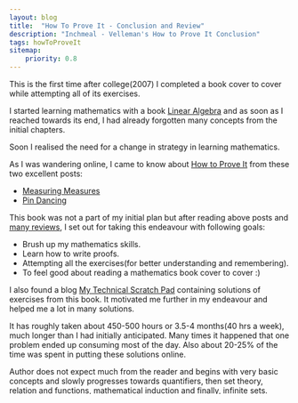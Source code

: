 ```yaml
---
layout: blog
title:  "How To Prove It - Conclusion and Review"
description: "Inchmeal - Velleman's How to Prove It Conclusion"
tags: howToProveIt
sitemap:
    priority: 0.8
---
```


This is the first time after college(2007) I completed a book cover to cover while attempting all of its exercises. 
            
I started learning mathematics with a book [Linear Algebra][linear_algebra] and as soon  as I reached towards its end, I had already 
forgotten many concepts from the initial chapters. 

Soon I realised the need for a change in strategy in learning mathematics.
<!--more-->

As I was wandering online, I came to know about [How to Prove It][howToProveIt] from these two excellent posts:

- [Measuring Measures][measuring_measures]
- [Pin Dancing][pin_dancing]
         
This book was not a part of my initial plan but after reading above posts and [many reviews][reviews], I set out for taking this
endeavour with following goals:

- Brush up my mathematics skills.
- Learn how to write proofs.
- Attempting all the exercises(for better understanding and remembering). 
- To feel good about reading a mathematics book cover to cover :)
                        
I also found a blog [My Technical Scratch Pad][himanshu] containing solutions of exercises from this book. It motivated me further in my
endeavour and helped me a lot in many solutions.

It has roughly taken about 450-500 hours or 3.5-4 months(40 hrs a week), much longer than I had initially anticipated. Many times it happened 
that one problem ended up consuming most of the day. Also about 20-25% of the time was spent in putting these solutions online.
  
Author does not expect much from the reader and begins with very basic concepts and slowly progresses towards quantifiers, then set theory, 
relation and functions, mathematical induction and finally, infinite sets.

Inside introduction, author gives proof of few theorems in an intuitive way. Later when armed with all the proofing techniques
all of those proofs were revisited and reader can clearly see the difference in his understanding for reading and writing proofs.

All the techniques of proofs(except induction) are covered in chapter-3. Post that, book introduced other topics like relations and
 functions and employs proof techniques for proving theorem in these topics. It was a great way to demonstrate that
 techniques learned for writing proofs are independent of any area and can be applied anywhere in mathematics. 

I loved the treatment of *proof by contradiction* and *mathematical induction*. Cracking the corresponding exercises was a very
rewarding experience. In many proofs when no approach seems to be working, proof by contradiction comes to the rescue. Similarly
power of *proof by induction* was on display in solving many humongous problems.

All exercises were ordered from easy to moderate preparing the reader along the way to learn writing proofs for easier to
 challenging ones. Many exercises are built on top of the theorems from earlier exercises. This is a good thing as it helped me in 
 two ways: revising the older chapters and discovering errors in my proofs.   

There were many exercises asking the reader if the given proof is correct. Many times proof looked correct but turned out wrong because of 
a conceptual mistake. This helped tremendously in clearing many misconceptions.

In most of the sections, author also explains about how he arrived at a solution which helped in understanding how to approach a problem.

Finally in the last chapter author picked up a relatively advanced topic and employs all the proof techniques learned. In this chapter author
 does not go into explaining the proof structure but writes in a mathematical rigour so that reader should be able to read those proofs
 and gets an overall idea about reading and writing proofs by giving more focus to the topic than the proof technique.

One small thing that could have been better is the treatment of empty sets. I got confused while solving many exercises and felt like missing 
on some concepts regarding empty sets specially while dealing with family of sets.

To summarise,

- Quantifiers are everywhere. 
- Reading and writing proofs.
- Set theory
- Mathematical Induction
- Developed some understanding for how to approach a problem.
- Felt great in solving many problems.

Overall it was a great endeavour and an enriching experience.

[linear_algebra]: http://www.amazon.com/Linear-Algebra-Introduction-Available-Enhanced/dp/0538735457
[measuring_measures]: http://web.archive.org/web/20101102120728/http://measuringmeasures.com/blog/2010/3/12/learning-about-machine-learning-2nd-ed.html
[howToProveIt]: http://www.amazon.com/How-Prove-Structured-Approach-2nd/dp/0521675995
[pin_dancing]: http://pindancing.blogspot.in/2010/01/learning-about-machine-learniing.html
[himanshu]: http://technotes-himanshu.blogspot.in/
[reviews]: http://www.amazon.com/How-Prove-It-Structured-Approach/product-reviews/0521675995